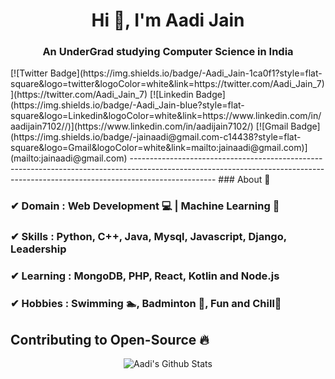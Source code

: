 <h1 align="center">Hi 👋, I'm Aadi Jain</h1>
<h3 align="center">An UnderGrad studying Computer Science in India</h3>
[![Twitter Badge](https://img.shields.io/badge/-Aadi_Jain-1ca0f1?style=flat-square&logo=twitter&logoColor=white&link=https://twitter.com/Aadi_Jain_7)](https://twitter.com/Aadi_Jain_7)  [![Linkedin Badge](https://img.shields.io/badge/-Aadi_Jain-blue?style=flat-square&logo=Linkedin&logoColor=white&link=https://www.linkedin.com/in/aadijain7102//)](https://www.linkedin.com/in/aadijain7102/) [![Gmail Badge](https://img.shields.io/badge/-jainaadi@gmail.com-c14438?style=flat-square&logo=Gmail&logoColor=white&link=mailto:jainaadi@gmail.com)](mailto:jainaadi@gmail.com)
---------------------------------------------------------------------------------------------------------------------------------------------------------------------------------
### About 📌

### ✔  **Domain :** Web Development 💻 | Machine Learning 🤖
### ✔  **Skills :** Python, C++, Java, Mysql, Javascript, Django, Leadership
### ✔  **Learning :** MongoDB, PHP, React, Kotlin and Node.js
### ✔  **Hobbies :** Swimming 🏊‍, Badminton 🏸, Fun and Chill🥳  


## Contributing to Open-Source 🔥
<p align="center">
  <img alt="Aadi's Github Stats" src="https://github-readme-stats.vercel.app/api?username=Aadi71&show_icons=true&theme=radical">
</p>
